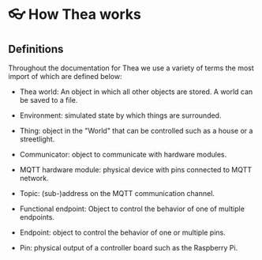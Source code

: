 # 👓 How Thea works

## Definitions

Throughout the documentation for Thea we use a variety of terms the most
import of which are defined below:

-   Thea world: An object in which all other objects are stored. 
    A world can be saved to a file.

-   Environment: simulated state by which things are surrounded.

-   Thing: object in the "World" that can be controlled such as a 
    house or a streetlight.

-   Communicator: object to communicate with hardware modules.

-   MQTT hardware module: physical device with pins connected to 
    MQTT network.

-   Topic: (sub-)address on the MQTT communication channel.

-   Functional endpoint: Object to control the behavior of one of 
    multiple endpoints.

-   Endpoint: object to control the behavior of one or multiple pins.

-   Pin: physical output of a controller board such as the Raspberry Pi.
